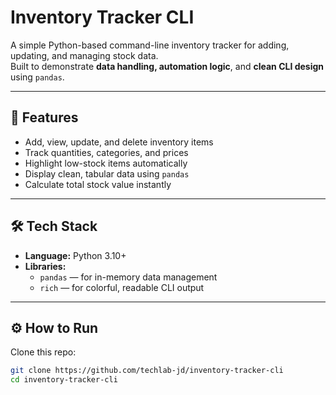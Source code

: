 # Inventory Tracker CLI

A simple Python-based command-line inventory tracker for adding, updating, and managing stock data.  
Built to demonstrate **data handling, automation logic**, and **clean CLI design** using `pandas`.

---

## 🧩 Features

- Add, view, update, and delete inventory items  
- Track quantities, categories, and prices  
- Highlight low-stock items automatically  
- Display clean, tabular data using `pandas`  
- Calculate total stock value instantly  

---

## 🛠️ Tech Stack

- **Language:** Python 3.10+  
- **Libraries:**  
  - `pandas` — for in-memory data management  
  - `rich` — for colorful, readable CLI output  

---

## ⚙️ How to Run

Clone this repo:
```bash
git clone https://github.com/techlab-jd/inventory-tracker-cli
cd inventory-tracker-cli
```
